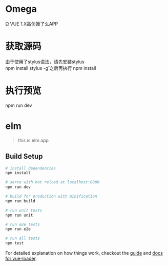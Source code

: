 # Omega
Ω
VUE 1.X高仿饿了么APP

# 获取源码
由于使用了stylus语法，请先安装stylus</br>
npm install stylus -g
֮之后再执行
npm install
# 执行预览
npm run dev

# elm

> this is elm app

## Build Setup

``` bash
# install dependencies
npm install

# serve with hot reload at localhost:8080
npm run dev

# build for production with minification
npm run build

# run unit tests
npm run unit

# run e2e tests
npm run e2e

# run all tests
npm test
```

For detailed explanation on how things work, checkout the [guide](http://vuejs-templates.github.io/webpack/) and [docs for vue-loader](http://vuejs.github.io/vue-loader).
